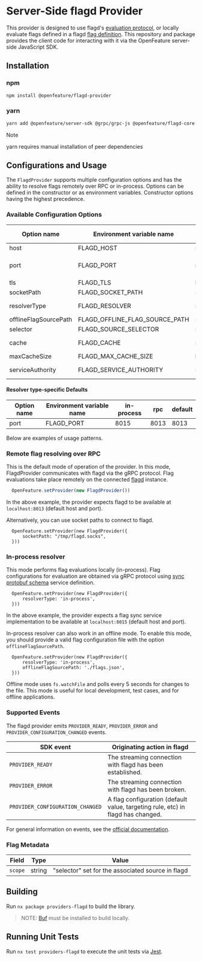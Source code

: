 # Server-Side flagd Provider

This provider is designed to use flagd's [evaluation protocol](https://github.com/open-feature/schemas/blob/main/protobuf/schema/v1/schema.proto), or locally evaluate flags defined in a flagd [flag definition](https://github.com/open-feature/schemas/blob/main/json/flagd-definitions.json).
This repository and package provides the client code for interacting with it via the OpenFeature server-side JavaScript SDK.

## Installation

### npm

```sh
npm install @openfeature/flagd-provider
```

### yarn

```sh
yarn add @openfeature/server-sdk @grpc/grpc-js @openfeature/flagd-core
```

> [!NOTE]
> yarn requires manual installation of peer dependencies

## Configurations and Usage

The `FlagdProvider` supports multiple configuration options and has the ability to resolve flags remotely over RPC or in-process.
Options can be defined in the constructor or as environment variables. Constructor options having the highest precedence.

### Available Configuration Options

| Option name                            | Environment variable name      | Type    | Default                                                        | Supported values |
| -------------------------------------- | ------------------------------ | ------- |----------------------------------------------------------------| ---------------- |
| host                                   | FLAGD_HOST                     | string  | localhost                                                      |                  |
| port                                   | FLAGD_PORT                     | number  | [resolver specific defaults](#resolver-type-specific-defaults) |                  |
| tls                                    | FLAGD_TLS                      | boolean | false                                                          |                  |
| socketPath                             | FLAGD_SOCKET_PATH              | string  | -                                                              |                  |
| resolverType                           | FLAGD_RESOLVER                 | string  | rpc                                                            | rpc, in-process  |
| offlineFlagSourcePath                  | FLAGD_OFFLINE_FLAG_SOURCE_PATH | string  | -                                                              |                  |
| selector                               | FLAGD_SOURCE_SELECTOR          | string  | -                                                              |                  |
| cache                                  | FLAGD_CACHE                    | string  | lru                                                            | lru, disabled    |
| maxCacheSize                           | FLAGD_MAX_CACHE_SIZE           | int     | 1000                                                           |                  |
| serviceAuthority                       | FLAGD_SERVICE_AUTHORITY        | string  | -                                                              | rpc, in-process  |

#### Resolver type-specific Defaults

| Option name                            | Environment variable name      |  in-process | rpc  | default |
| -------------------------------------- | ------------------------------ |-------------|------|---------|
| port                                   | FLAGD_PORT                     |  8015       | 8013 | 8013    |

Below are examples of usage patterns.

### Remote flag resolving over RPC

This is the default mode of operation of the provider.
In this mode, FlagdProvider communicates with flagd via the gRPC protocol.
Flag evaluations take place remotely on the connected [flagd](https://flagd.dev/) instance.

```ts
  OpenFeature.setProvider(new FlagdProvider())
```

In the above example, the provider expects flagd to be available at `localhost:8013` (default host and port).

Alternatively, you can use socket paths to connect to flagd.

```
  OpenFeature.setProvider(new FlagdProvider({
      socketPath: "/tmp/flagd.socks",
  }))
```

### In-process resolver

This mode performs flag evaluations locally (in-process).
Flag configurations for evaluation are obtained via gRPC protocol using [sync protobuf schema](https://buf.build/open-feature/flagd/file/main:sync/v1/sync_service.proto) service definition.

```
  OpenFeature.setProvider(new FlagdProvider({
      resolverType: 'in-process',
  }))
```

In the above example, the provider expects a flag sync service implementation to be available at `localhost:8015` (default host and port).

In-process resolver can also work in an offline mode.
To enable this mode, you should provide a valid flag configuration file with the option `offlineFlagSourcePath`.

```
  OpenFeature.setProvider(new FlagdProvider({
      resolverType: 'in-process',
      offlineFlagSourcePath: './flags.json',
  }))
```

Offline mode uses `fs.watchFile` and polls every 5 seconds for changes to the file.
This mode is useful for local development, test cases, and for offline applications.

### Supported Events

The flagd provider emits `PROVIDER_READY`, `PROVIDER_ERROR` and `PROVIDER_CONFIGURATION_CHANGED` events.

| SDK event                        | Originating action in flagd                                                     |
| -------------------------------- | ------------------------------------------------------------------------------- |
| `PROVIDER_READY`                 | The streaming connection with flagd has been established.                       |
| `PROVIDER_ERROR`                 | The streaming connection with flagd has been broken.                            |
| `PROVIDER_CONFIGURATION_CHANGED` | A flag configuration (default value, targeting rule, etc) in flagd has changed. |

For general information on events, see the [official documentation](https://openfeature.dev/docs/reference/concepts/events).

### Flag Metadata

| Field   | Type   | Value                                             |
| ------- | ------ | ------------------------------------------------- |
| `scope` | string | "selector" set for the associated source in flagd |

## Building

Run `nx package providers-flagd` to build the library.

> NOTE: [Buf](https://docs.buf.build/installation) must be installed to build locally.

## Running Unit Tests

Run `nx test providers-flagd` to execute the unit tests via [Jest](https://jestjs.io).
